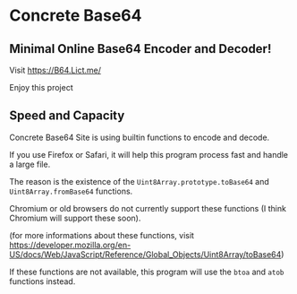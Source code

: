 # Concrete Base64

## Minimal Online Base64 Encoder and Decoder!

Visit https://B64.Lict.me/

Enjoy this project

## Speed and Capacity

Concrete Base64 Site is using builtin functions to encode and decode.

If you use Firefox or Safari, it will help this program process fast and handle a large file.

The reason is the existence of the `Uint8Array.prototype.toBase64` and `Uint8Array.fromBase64` functions.

Chromium or old browsers do not currently support these functions (I think Chromium will support these soon).

(for more informations about these functions, visit https://developer.mozilla.org/en-US/docs/Web/JavaScript/Reference/Global_Objects/Uint8Array/toBase64)

If these functions are not available, this program will use the `btoa` and `atob` functions instead.
